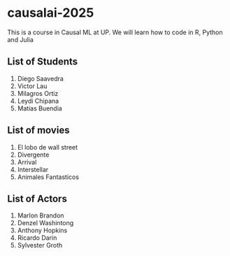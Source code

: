 # causalai-2025
This is a course in Causal ML at UP. We will learn how to code in R, Python and Julia

## List of Students
1. Diego Saavedra
2. Victor Lau
3. Milagros Ortiz
4. Leydi Chipana
5. Matias Buendia

## List of movies
1. El lobo de wall street
2. Divergente
3. Arrival
4. Interstellar
5. Animales Fantasticos

## List of Actors
1. Marlon Brandon
2. Denzel Washintong
3. Anthony Hopkins
4. Ricardo Darin
5. Sylvester Groth
